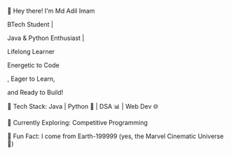 
👋 Hey there! I'm Md Adil Imam

 BTech Student |

Java & Python Enthusiast |

Lifelong Learner

Energetic to Code

, Eager to Learn,

and Ready to Build!

🔹 Tech Stack: Java 
| 
Python 🐍 
|
DSA 📊 
|
Web Dev 🌐

🔹 Currently Exploring:
Competitive Programming

🔹 Fun Fact:
I come from Earth-199999 
(yes, the Marvel Cinematic Universe 🌌)
